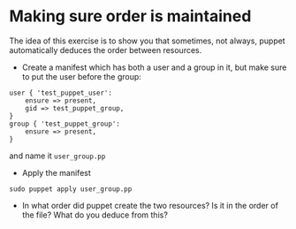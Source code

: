 Making sure order is maintained
===============================

The idea of this exercise is to show you that sometimes, not always, puppet
automatically deduces the order between resources.

* Create a manifest which has both a user and a group in it, but make sure
to put the user before the group:

```puppet
user { 'test_puppet_user':
	ensure => present,
	gid => test_puppet_group,
}
group { 'test_puppet_group':
	ensure => present,
}
```

and name it `user_group.pp`

* Apply the manifest

```shell
sudo puppet apply user_group.pp
```

* In what order did puppet create the two resources? Is it in the order of the file? What do you deduce from this?
